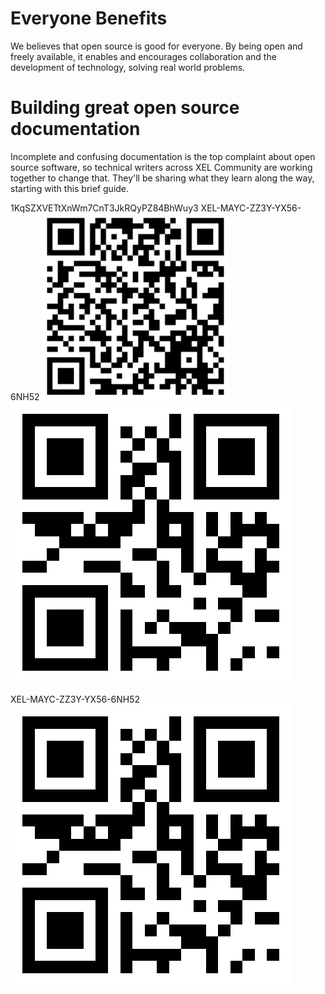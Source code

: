 <!-- TITLE: Support Wiki -->

# Everyone Benefits
We believes that open source is good for everyone. By being open and freely available, it enables and encourages collaboration and the development of technology, solving real world problems.

# Building great open source documentation

Incomplete and confusing documentation is the top complaint about open source software, so technical writers across XEL Community are working together to change that. They'll be sharing what they learn along the way, starting with this brief guide.

1KqSZXVETtXnWm7CnT3JkRQyPZ84BhWuy3                       XEL-MAYC-ZZ3Y-YX56-6NH52
 ![Btc](/uploads/coins-qr/btc.png "Btc")                                  ![Xel](/uploads/coins-qr/xel.png "Xel")
 
XEL-MAYC-ZZ3Y-YX56-6NH52
![Xel](/uploads/coins-qr/xel.png "Xel")


